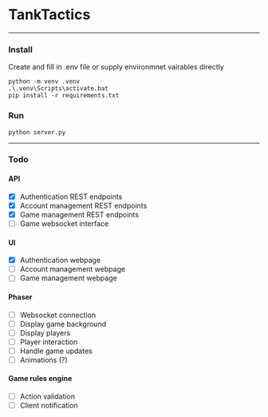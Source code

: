 # TankTactics

---

### Install

Create and fill in .env file or supply environmnet vairables directly

```
python -m venv .venv
.\.venv\Scripts\activate.bat
pip install -r requirements.txt
```

### Run

```
python server.py
```

---

### Todo

#### API
- [x] Authentication REST endpoints
- [x] Account management REST endpoints
- [x] Game management REST endpoints
- [ ] Game websocket interface

#### UI
- [x] Authentication webpage
- [ ] Account management webpage
- [ ] Game management webpage

#### Phaser
- [ ] Websocket connection
- [ ] Display game background
- [ ] Display players
- [ ] Player interaction
- [ ] Handle game updates
- [ ] Animations (?)

#### Game rules engine
- [ ] Action validation
- [ ] Client notification